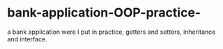 # bank-application-OOP-practice-
a bank  application were I put in practice, getters and setters, inheritance and interface.  

